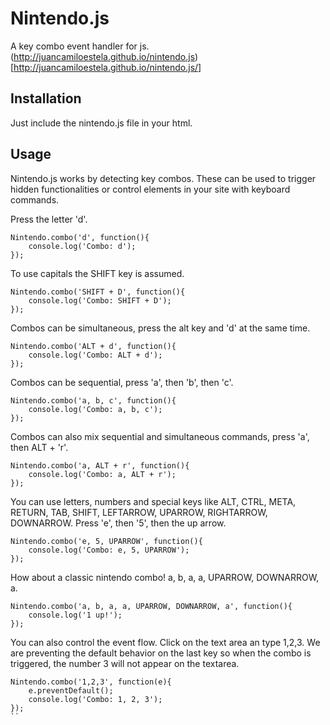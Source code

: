 # Nintendo.js

A key combo event handler for js.
(http://juancamiloestela.github.io/nintendo.js)[http://juancamiloestela.github.io/nintendo.js/]

## Installation

Just include the nintendo.js file in your html.

## Usage

Nintendo.js works by detecting key combos. These can be used to trigger hidden functionalities or control elements in your site with keyboard commands.

Press the letter 'd'.

```
Nintendo.combo('d', function(){
	console.log('Combo: d');
});
```

To use capitals the SHIFT key is assumed.

```
Nintendo.combo('SHIFT + D', function(){
	console.log('Combo: SHIFT + D');
});
```

Combos can be simultaneous, press the alt key and 'd' at the same time.

```
Nintendo.combo('ALT + d', function(){
	console.log('Combo: ALT + d');
});
```

Combos can be sequential, press 'a', then 'b', then 'c'.

```
Nintendo.combo('a, b, c', function(){
	console.log('Combo: a, b, c');
});
```

Combos can also mix sequential and simultaneous commands, press 'a', then ALT + 'r'.

```
Nintendo.combo('a, ALT + r', function(){
	console.log('Combo: a, ALT + r');
});
```

You can use letters, numbers and special keys like ALT, CTRL, META, RETURN, TAB, SHIFT, LEFTARROW, UPARROW, RIGHTARROW, DOWNARROW. Press 'e', then '5', then the up arrow.

```
Nintendo.combo('e, 5, UPARROW', function(){
	console.log('Combo: e, 5, UPARROW');
});
```

How about a classic nintendo combo! a, b, a, a, UPARROW, DOWNARROW, a.

```
Nintendo.combo('a, b, a, a, UPARROW, DOWNARROW, a', function(){
	console.log('1 up!');
});
```

You can also control the event flow. Click on the text area an type 1,2,3. We are preventing the default behavior on the last key so when the combo is triggered, the number 3 will not appear on the textarea.

```
Nintendo.combo('1,2,3', function(e){
	e.preventDefault();
	console.log('Combo: 1, 2, 3');
});
``